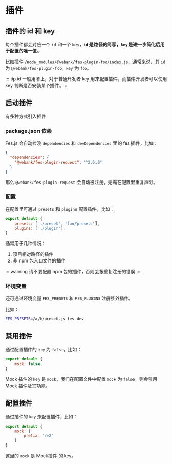 # 插件

## 插件的 id 和 key
每个插件都会对应一个 `id` 和一个 `key`，**`id` 是路径的简写，`key` 是进一步简化后用于配置的唯一值**。

比如插件 `/node_modules/@webank/fes-plugin-foo/index.js`，通常来说，其 `id` 为 `@webank/fes-plugin-foo`，`key` 为 `foo`。

::: tip
id 一般用不上，对于普通开发者 key 用来配置插件，而插件开发者可以使用 key 判断是否安装某个插件。 
:::

## 启动插件
有多种方式引入插件

### package.json 依赖
Fes.js 会自动检测 `dependencies` 和 `devDependencies` 里的 fes 插件，比如：
```json
{
  "dependencies": {
    "@webank/fes-plugin-request": "^2.0.0"
  }
}
```
那么 `@webank/fes-plugin-request` 会自动被注册，无需在配置里重复声明。

### 配置
在配置里可通过 `presets` 和 `plugins` 配置插件，比如：
```js
export default {
    presets: ['./preset', 'foo/presets'],
    plugins: ['./plugin'],
}
```
通常用于几种情况：

1. 项目相对路径的插件
2. 非 npm 包入口文件的插件

::: warning
请不要配置 npm 包的插件，否则会报重复注册的错误
:::

### 环境变量
还可通过环境变量 `FES_PRESETS` 和 `FES_PLUGINS` 注册额外插件。

比如：
```bash
FES_PRESETS=/a/b/preset.js fes dev
```

## 禁用插件

通过配置插件的 `key` 为 `false`，比如：
```js
export default {
    mock: false,
}
```
Mock 插件的 `key` 是 `mock`，我们在配置文件中配置 `mock` 为 `false`，则会禁用 Mock 插件及其功能。

## 配置插件

通过插件的 `key` 来配置插件，比如：
```js
export default {
    mock: { 
        prefix: '/v2'
    }
}
```
这里的 `mock` 是 Mock插件 的 key。